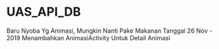 # UAS_API_DB
Baru Nyoba Yg Animasi, Mungkin Nanti Pake Makanan
Tanggal 26 Nov - 2019 Menambahkan AnimasiActivity Untuk Detail Animasi
